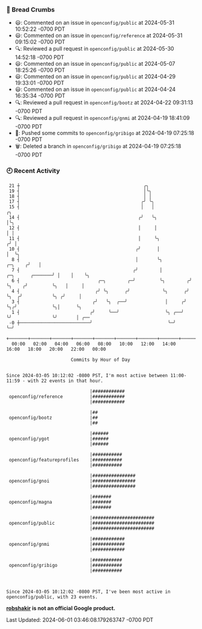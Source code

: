 ### 🍞 Bread Crumbs

 * 😃: Commented on an issue in `openconfig/public` at 2024-05-31 10:52:22 -0700 PDT
 * 😃: Commented on an issue in `openconfig/reference` at 2024-05-31 09:15:02 -0700 PDT
 * 🔍: Reviewed a pull request in  `openconfig/public` at 2024-05-30 14:52:18 -0700 PDT
 * 😃: Commented on an issue in `openconfig/public` at 2024-05-07 18:25:26 -0700 PDT
 * 😃: Commented on an issue in `openconfig/public` at 2024-04-29 19:33:01 -0700 PDT
 * 😃: Commented on an issue in `openconfig/public` at 2024-04-24 16:35:34 -0700 PDT
 * 🔍: Reviewed a pull request in  `openconfig/bootz` at 2024-04-22 09:31:13 -0700 PDT
 * 🔍: Reviewed a pull request in  `openconfig/gnmi` at 2024-04-19 18:41:09 -0700 PDT
 * 🚢: Pushed some commits to `openconfig/gribigo` at 2024-04-19 07:25:18 -0700 PDT
 * 🗑: Deleted a branch in `openconfig/gribigo` at 2024-04-19 07:25:18 -0700 PDT

### 🕘 Recent Activity
```
 21 ┼                                              ╭╮
 19 ┤                                              │╰╮
 18 ┤                                              │ │
 17 ┤                                             ╭╯ ╰╮
 15 ┤                                             │   │                                       ╭╮
 14 ┤                                            ╭╯   ╰╮                                      │╰╮
 12 ┤                                            │     │                                      │ │
 11 ┤                                            │     ╰╮                                    ╭╯ │
 10 ┤                                           ╭╯      │                                    │  ╰╮
  8 ┤                                           │       ╰╮                           ╭─╮    ╭╯   │
  7 ┤                                          ╭╯        │          ╭─╮      ╭───────╯ │    │    ╰╮
  6 ┤                             ╭─╮        ╭─╯         ╰╮        ╭╯ ╰╮    ╭╯         ╰╮   │     │
  4 ┤                            ╭╯ ╰╮      ╭╯            ╰╮      ╭╯   ╰╮  ╭╯           ╰╮ ╭╯     │
  3 ┤                           ╭╯   ╰╮  ╭──╯              │     ╭╯     ╰╮╭╯             ╰╮│      ╰╮
  1 ┤                          ╭╯     ╰──╯                 ╰╮ ╭──╯       ╰╯               ╰╯       │ ╭──
 -0 ┼──────────────────────────╯                            ╰─╯                                    ╰─╯
    +───────+───────+───────+───────+───────+───────+───────+───────+───────+───────+───────+───────+────
  00:00   02:00   04:00   06:00   08:00   10:00   12:00   14:00   16:00   18:00   20:00   22:00   00:00   

						Commits by Hour of Day


Since 2024-03-05 10:12:02 -0800 PST, I'm most active between 11:00-11:59 - with 22 events in that hour.

```



```
                               |############
 openconfig/reference          |############
                               |############

                               |##
 openconfig/bootz              |##
                               |##

                               |######
 openconfig/ygot               |######
                               |######

                               |###########
 openconfig/featureprofiles    |###########
                               |###########

                               |################
 openconfig/gnoi               |################
                               |################

                               |#######
 openconfig/magna              |#######
                               |#######

                               |#######################
 openconfig/public             |#######################
                               |#######################

                               |############
 openconfig/gnmi               |############
                               |############

                               |###########
 openconfig/gribigo            |###########
                               |###########



Since 2024-03-05 10:12:02 -0800 PST, I've been most active in openconfig/public, with 23 events.

```
**[robshakir](mailto:robjs@google.com) is not an official Google product.**  


Last Updated: 2024-06-01 03:46:08.179263747 -0700 PDT
